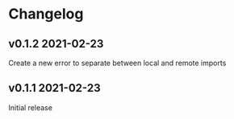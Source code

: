 # Changelog

## v0.1.2 2021-02-23

Create a new error to separate between local and remote imports

## v0.1.1 2021-02-23

Initial release

